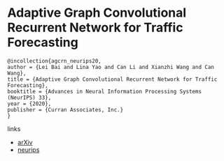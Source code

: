 # Adaptive Graph Convolutional Recurrent Network for Traffic Forecasting

```
@incollection{agcrn_neurips20,
author = {Lei Bai and Lina Yao and Can Li and Xianzhi Wang and Can Wang},
title = {Adaptive Graph Convolutional Recurrent Network for Traffic Forecasting},
booktitle = {Advances in Neural Information Processing Systems (NeurIPS) 33},
year = {2020},
publisher = {Curran Associates, Inc.}
}
```

links
- [arXiv](https://arxiv.org/abs/2007.02842)
- [neurips](https://nips.cc/Conferences/2020/ScheduleMultitrack?event=18209)
